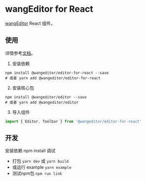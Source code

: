 # wangEditor for React

[wangEditor](https://www.wangeditor.com/v5/) React 组件。

## 使用

详情参考[文档](https://www.wangeditor.com/v5/guide/for-frame.html#react)。

1. 安装依赖

```shell
npm install @wangeditor/editor-for-react --save
# 或者 yarn add @wangeditor/editor-for-react
```

2. 安装核心包

```shell
npm install @wangeditor/editor --save
# 或者 yarn add @wangeditor/editor
```

3. 导入组件

```ts
import { Editor, Toolbar } from '@wangeditor/editor-for-react'
```
## 开发
安装依赖
npm install
调试
- 打包 `yarn dev` 或 `yarn build`
- 或运行 example `yarn example`
- 测试npm包
  `npm run link`


